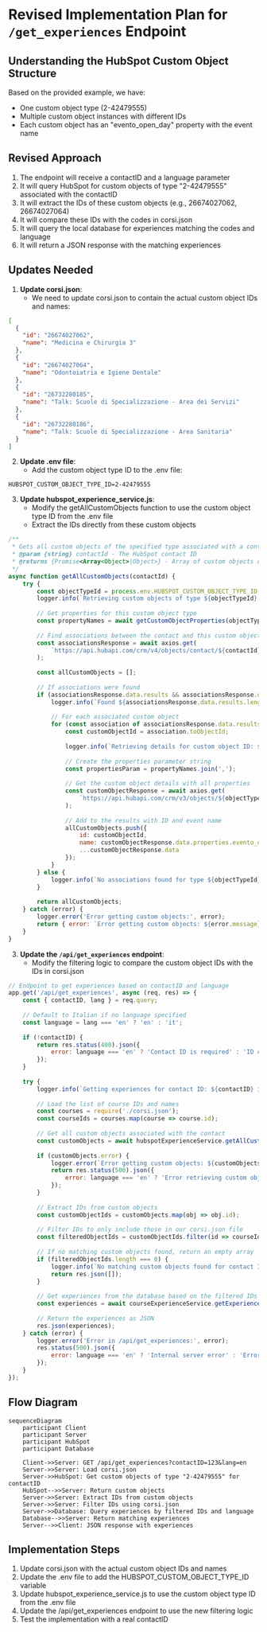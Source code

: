 # Revised Implementation Plan for `/get_experiences` Endpoint

## Understanding the HubSpot Custom Object Structure

Based on the provided example, we have:
- One custom object type (2-42479555)
- Multiple custom object instances with different IDs
- Each custom object has an "evento_open_day" property with the event name

## Revised Approach

1. The endpoint will receive a contactID and a language parameter
2. It will query HubSpot for custom objects of type "2-42479555" associated with the contactID
3. It will extract the IDs of these custom objects (e.g., 26674027062, 26674027064)
4. It will compare these IDs with the codes in corsi.json
5. It will query the local database for experiences matching the codes and language
6. It will return a JSON response with the matching experiences

## Updates Needed

1. **Update corsi.json**:
   - We need to update corsi.json to contain the actual custom object IDs and names:

```json
[
  {
    "id": "26674027062",
    "name": "Medicina e Chirurgia 3"
  },
  {
    "id": "26674027064",
    "name": "Odontoiatria e Igiene Dentale"
  },
  {
    "id": "26732280185",
    "name": "Talk: Scuole di Specializzazione - Area dei Servizi"
  },
  {
    "id": "26732280186",
    "name": "Talk: Scuole di Specializzazione - Area Sanitaria"
  }
]
```

2. **Update .env file**:
   - Add the custom object type ID to the .env file:

```
HUBSPOT_CUSTOM_OBJECT_TYPE_ID=2-42479555
```

3. **Update hubspot_experience_service.js**:
   - Modify the getAllCustomObjects function to use the custom object type ID from the .env file
   - Extract the IDs directly from these custom objects

```javascript
/**
 * Gets all custom objects of the specified type associated with a contact
 * @param {string} contactId - The HubSpot contact ID
 * @returns {Promise<Array<Object>|Object>} - Array of custom objects or error object
 */
async function getAllCustomObjects(contactId) {
    try {
        const objectTypeId = process.env.HUBSPOT_CUSTOM_OBJECT_TYPE_ID; // Get from .env file
        logger.info(`Retrieving custom objects of type ${objectTypeId} for contact ID: ${contactId}`);
        
        // Get properties for this custom object type
        const propertyNames = await getCustomObjectProperties(objectTypeId);
        
        // Find associations between the contact and this custom object type
        const associationsResponse = await axios.get(
            `https://api.hubapi.com/crm/v4/objects/contact/${contactId}/associations/${objectTypeId}`
        );
        
        const allCustomObjects = [];
        
        // If associations were found
        if (associationsResponse.data.results && associationsResponse.data.results.length > 0) {
            logger.info(`Found ${associationsResponse.data.results.length} associations for type ${objectTypeId}`);
            
            // For each associated custom object
            for (const association of associationsResponse.data.results) {
                const customObjectId = association.toObjectId;
                
                logger.info(`Retrieving details for custom object ID: ${customObjectId}`);
                
                // Create the properties parameter string
                const propertiesParam = propertyNames.join(',');
                
                // Get the custom object details with all properties
                const customObjectResponse = await axios.get(
                    `https://api.hubapi.com/crm/v3/objects/${objectTypeId}/${customObjectId}?properties=${propertiesParam}`
                );
                
                // Add to the results with ID and event name
                allCustomObjects.push({
                    id: customObjectId,
                    name: customObjectResponse.data.properties.evento_open_day || '',
                    ...customObjectResponse.data
                });
            }
        } else {
            logger.info(`No associations found for type ${objectTypeId}`);
        }
        
        return allCustomObjects;
    } catch (error) {
        logger.error('Error getting custom objects:', error);
        return { error: `Error getting custom objects: ${error.message}` };
    }
}
```

3. **Update the `/api/get_experiences` endpoint**:
   - Modify the filtering logic to compare the custom object IDs with the IDs in corsi.json

```javascript
// Endpoint to get experiences based on contactID and language
app.get('/api/get_experiences', async (req, res) => {
    const { contactID, lang } = req.query;
    
    // Default to Italian if no language specified
    const language = lang === 'en' ? 'en' : 'it';
    
    if (!contactID) {
        return res.status(400).json({ 
            error: language === 'en' ? 'Contact ID is required' : 'ID contatto richiesto' 
        });
    }
    
    try {
        logger.info(`Getting experiences for contact ID: ${contactID} in language: ${language}`);
        
        // Load the list of course IDs and names
        const courses = require('./corsi.json');
        const courseIds = courses.map(course => course.id);
        
        // Get all custom objects associated with the contact
        const customObjects = await hubspotExperienceService.getAllCustomObjects(contactID);
        
        if (customObjects.error) {
            logger.error(`Error getting custom objects: ${customObjects.error}`);
            return res.status(500).json({ 
                error: language === 'en' ? 'Error retrieving custom objects' : 'Errore nel recupero degli oggetti personalizzati' 
            });
        }
        
        // Extract IDs from custom objects
        const customObjectIds = customObjects.map(obj => obj.id);
        
        // Filter IDs to only include those in our corsi.json file
        const filteredObjectIds = customObjectIds.filter(id => courseIds.includes(id));
        
        // If no matching custom objects found, return an empty array
        if (filteredObjectIds.length === 0) {
            logger.info(`No matching custom objects found for contact ID: ${contactID}`);
            return res.json([]);
        }
        
        // Get experiences from the database based on the filtered IDs and language
        const experiences = await courseExperienceService.getExperiencesByCustomObjectIds(db, filteredObjectIds, language);
        
        // Return the experiences as JSON
        res.json(experiences);
    } catch (error) {
        logger.error('Error in /api/get_experiences:', error);
        res.status(500).json({ 
            error: language === 'en' ? 'Internal server error' : 'Errore interno del server' 
        });
    }
});
```

## Flow Diagram

```mermaid
sequenceDiagram
    participant Client
    participant Server
    participant HubSpot
    participant Database
    
    Client->>Server: GET /api/get_experiences?contactID=123&lang=en
    Server->>Server: Load corsi.json
    Server->>HubSpot: Get custom objects of type "2-42479555" for contactID
    HubSpot-->>Server: Return custom objects
    Server->>Server: Extract IDs from custom objects
    Server->>Server: Filter IDs using corsi.json
    Server->>Database: Query experiences by filtered IDs and language
    Database-->>Server: Return matching experiences
    Server-->>Client: JSON response with experiences
```

## Implementation Steps

1. Update corsi.json with the actual custom object IDs and names
2. Update the .env file to add the HUBSPOT_CUSTOM_OBJECT_TYPE_ID variable
3. Update hubspot_experience_service.js to use the custom object type ID from the .env file
4. Update the /api/get_experiences endpoint to use the new filtering logic
5. Test the implementation with a real contactID